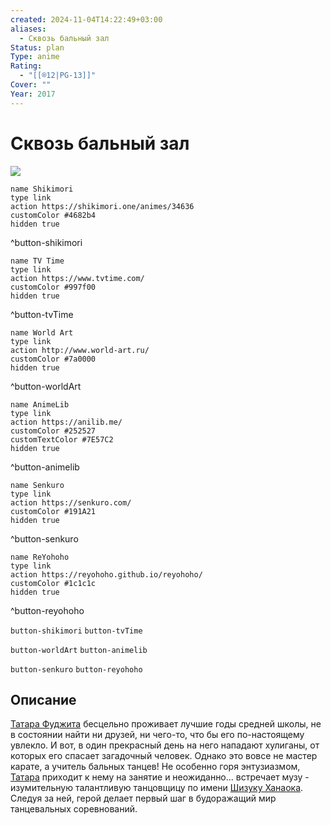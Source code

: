 ```yaml
---
created: 2024-11-04T14:22:49+03:00
aliases:
  - Сквозь бальный зал
Status: plan
Type: anime
Rating:
  - "[[®️12|PG-13]]"
Cover: ""
Year: 2017
---
```


# Сквозь бальный зал

![](https://nyaa.shikimori.one/uploads/poster/animes/34636/1a8af595185e31e72c6159633d65871a.jpeg)

```button
name Shikimori
type link
action https://shikimori.one/animes/34636
customColor #4682b4
hidden true
```
^button-shikimori

```button
name TV Time
type link
action https://www.tvtime.com/
customColor #997f00
hidden true
```
^button-tvTime

```button
name World Art
type link
action http://www.world-art.ru/
customColor #7a0000
hidden true
```
^button-worldArt

```button
name AnimeLib
type link
action https://anilib.me/
customColor #252527
customTextColor #7E57C2
hidden true
```
^button-animelib

```button
name Senkuro
type link
action https://senkuro.com/
customColor #191A21
hidden true
```
^button-senkuro

```button
name ReYohoho
type link
action https://reyohoho.github.io/reyohoho/
customColor #1c1c1c
hidden true
```
^button-reyohoho

`button-shikimori` `button-tvTime`

`button-worldArt` `button-animelib`

`button-senkuro` `button-reyohoho`

## Описание

[Татара Фуджита](https://shikimori.one/characters/110429-tatara-fujita) бесцельно проживает лучшие годы средней школы, не в состоянии найти ни друзей, ни чего-то, что бы его по-настоящему увлекло. И вот, в один прекрасный день на него нападают хулиганы, от которых его спасает загадочный человек. Однако это вовсе не мастер карате, а учитель бальных танцев! Не особенно горя энтузиазмом, [Татара](https://shikimori.one/characters/110429-tatara-fujita) приходит к нему на занятие и неожиданно... встречает музу - изумительную талантливую танцовщицу по имени [Шизуку Ханаока](https://shikimori.one/characters/110431-shizuku-hanaoka). Следуя за ней, герой делает первый шаг в будоражащий мир танцевальных соревнований.
